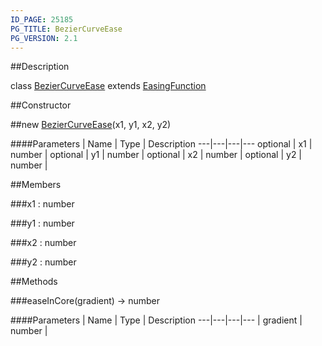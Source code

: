 ```yaml
---
ID_PAGE: 25185
PG_TITLE: BezierCurveEase
PG_VERSION: 2.1
---
```

##Description

class [BezierCurveEase](/classes/2.2/BezierCurveEase) extends [EasingFunction](/classes/2.2/EasingFunction)



##Constructor

##new [BezierCurveEase](/classes/2.2/BezierCurveEase)(x1, y1, x2, y2)



####Parameters
 | Name | Type | Description
---|---|---|---
optional | x1 | number | 
optional | y1 | number | 
optional | x2 | number | 
optional | y2 | number | 

##Members

###x1 : number



###y1 : number



###x2 : number



###y2 : number



##Methods

###easeInCore(gradient) &rarr; number



####Parameters
 | Name | Type | Description
---|---|---|---
 | gradient | number | 

